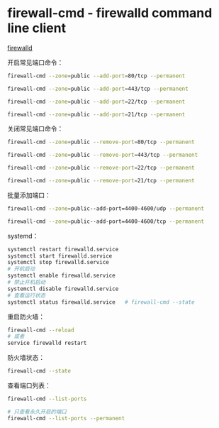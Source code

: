 # firewall-cmd - firewalld command line client

[firewalld](https://firewalld.org/)

开启常见端口命令：

```bash
firewall-cmd --zone=public --add-port=80/tcp --permanent

firewall-cmd --zone=public --add-port=443/tcp --permanent

firewall-cmd --zone=public --add-port=22/tcp --permanent

firewall-cmd --zone=public --add-port=21/tcp --permanent
```

关闭常见端口命令：

```bash
firewall-cmd --zone=public --remove-port=80/tcp --permanent

firewall-cmd --zone=public --remove-port=443/tcp --permanent

firewall-cmd --zone=public --remove-port=22/tcp --permanent

firewall-cmd --zone=public --remove-port=21/tcp --permanent
```

批量添加端口：

```bash
firewall-cmd --zone=public--add-port=4400-4600/udp --permanent

firewall-cmd --zone=public--add-port=4400-4600/tcp --permanent
```

systemd：

```bash
systemctl restart firewalld.service
systemctl start firewalld.service
systemctl stop firewalld.service
# 开机启动
systemctl enable firewalld.service
# 禁止开机启动
systemctl disable firewalld.service
# 查看运行状态
systemctl status firewalld.service   # firewall-cmd --state
```

重启防火墙：

```bash
firewall-cmd --reload
# 或者
service firewalld restart
```

防火墙状态：

```bash
firewall-cmd --state
```

查看端口列表：

```bash
firewall-cmd --list-ports

# 只查看永久开启的端口
firewall-cmd --list-ports --permanent
```